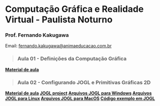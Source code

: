 # Computação Gráfica e Realidade Virtual - Paulista Noturno
### Prof. Fernando Kakugawa
Email: [fernando.kakugawa@animaeducacao.com.br](fernando.kakugawa@animaeducacao.com.br)
<br>
> <h3><Strong>Aula 01 - Definições da Computação Gráfica    
<p><a href="https://github.com/fkakugawa/ComputacaoGrafica/blob/main/CGRV_Aula01-RasterizacaoImagens.pdf">Material de aula</a></p>

> <h3><Strong>Aula 02 - Configurando JOGL e Primitivas Gráficas 2D
[Material de aula](https://github.com/fkakugawa/ComputacaoGrafica/blob/main/CGRV_Aula02-2D.pdf)
[JOGL project](https://jogamp.org/jogl/www/)
[Arquivos JOGL para Windows](https://github.com/fkakugawa/ComputacaoGrafica/tree/main/JOGL_Win64)
[Arquivos JOGL para Linux](https://github.com/fkakugawa/ComputacaoGrafica/tree/main/JOGL_Linux)
[Arquivos JOGL para MacOS](https://github.com/fkakugawa/ComputacaoGrafica/blob/main/JOGL_MacOS.zip)
[Código exemplo em JOGL](https://github.com/fkakugawa/ComputacaoGrafica/tree/main/cenaExemplo)
